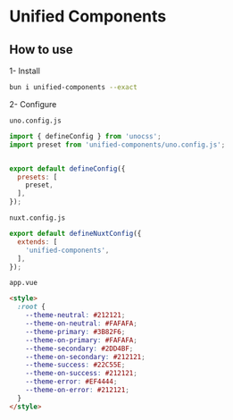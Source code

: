 # Unified Components
## How to use

1- Install

```bash
bun i unified-components --exact
```

2- Configure

`uno.config.js`

```js
import { defineConfig } from 'unocss';
import preset from 'unified-components/uno.config.js';


export default defineConfig({
  presets: [
    preset,
  ],
});
```

`nuxt.config.js`

```js
export default defineNuxtConfig({
  extends: [
    'unified-components',
  ],
});
```

`app.vue`

```html
<style>
  :root {
    --theme-neutral: #212121;
    --theme-on-neutral: #FAFAFA;
    --theme-primary: #3B82F6;
    --theme-on-primary: #FAFAFA;
    --theme-secondary: #2DD4BF;
    --theme-on-secondary: #212121;
    --theme-success: #22C55E;
    --theme-on-success: #212121;
    --theme-error: #EF4444;
    --theme-on-error: #212121;
  }
</style>
```
